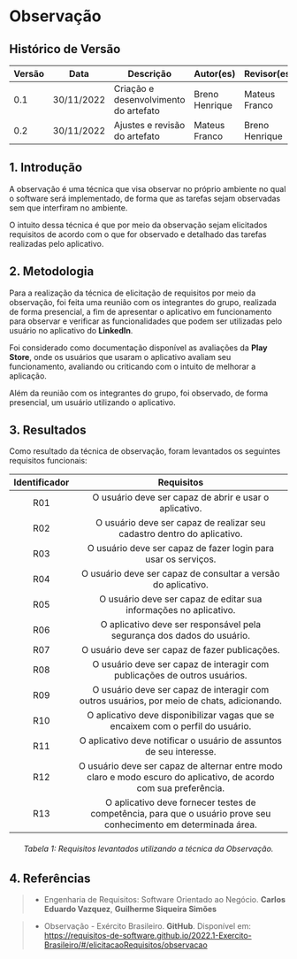 # Observação

## Histórico de Versão

| Versão | Data | Descrição | Autor(es) | Revisor(es) |
|---|---|---|---|---|
| 0.1 | 30/11/2022 | Criação e desenvolvimento do artefato | Breno Henrique | Mateus Franco |
| 0.2 | 30/11/2022 | Ajustes e revisão do artefato | Mateus Franco | Breno Henrique |


## 1. Introdução

A observação é uma técnica que visa observar no próprio ambiente no qual o software será implementado, de forma que as tarefas sejam observadas sem que interfiram no ambiente. 

O intuito dessa técnica é que por meio da observação sejam elicitados requisitos de acordo com o que for observado e detalhado das tarefas realizadas pelo aplicativo.

## 2. Metodologia

Para a realização da técnica de elicitação de requisitos por meio da observação, foi feita uma reunião com os integrantes do grupo, realizada de forma presencial, a fim de apresentar o aplicativo em funcionamento para observar e verificar as funcionalidades que podem ser utilizadas pelo usuário no aplicativo do **LinkedIn**.

Foi considerado como documentação disponível as avaliações da **Play Store**, onde os usuários que usaram o aplicativo avaliam seu funcionamento, avaliando ou criticando com o intuito de melhorar a aplicação.

Além da reunião com os integrantes do grupo, foi observado, de forma presencial, um usuário utilizando o aplicativo.


## 3. Resultados
Como resultado da técnica de observação, foram levantados os seguintes requisitos funcionais:

<center>

| Identificador | Requisitos                                       |
| :------: | :--------------------------------------------------: |
| R01    |  O usuário deve ser capaz de abrir e usar o aplicativo.  |
| R02    |  O usuário deve ser capaz de realizar seu cadastro dentro do aplicativo.  |
| R03    |  O usuário deve ser capaz de fazer login para usar os serviços.  |
| R04    |  O usuário deve ser capaz de consultar a versão do aplicativo. |
| R05    |  O usuário deve ser capaz de editar sua informações no aplicativo. |
| R06    |  O aplicativo deve ser responsável pela segurança dos dados do usuário.  |
| R07    |  O usuário deve ser capaz de fazer publicações.  |
| R08    |  O usuário deve ser capaz de interagir com publicações de outros usuários. |
| R09    |  O usuário deve ser capaz de interagir com outros usuários, por meio de chats, adicionando. |
| R10    |  O aplicativo deve disponibilizar vagas que se encaixem com o perfil do usuário. |
| R11    |  O aplicativo deve notificar o usuário de assuntos de seu interesse. |
| R12   |  O usuário deve ser capaz de alternar entre modo claro e modo escuro do aplicativo, de acordo com sua preferência. |
| R13   |  O aplicativo deve fornecer testes de competência, para que o usuário prove seu conhecimento em determinada área. |

</center>

<h6 align = "center"> Tabela 1: Requisitos levantados utilizando a técnica da Observação. </h6>

## 4. Referências

> * Engenharia de Requisitos: Software Orientado ao Negócio. **Carlos Eduardo Vazquez**, **Guilherme Siqueira Simões**

> * Observação - Exército Brasileiro. **GitHub**. Disponível em: https://requisitos-de-software.github.io/2022.1-Exercito-Brasileiro/#/elicitacaoRequisitos/observacao